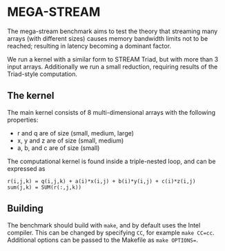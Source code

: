 # MEGA-STREAM

The mega-stream benchmark aims to test the theory that streaming many arrays (with different sizes)
causes memory bandwidth limits not to be reached; resulting in latency becoming a dominant factor.

We run a kernel with a similar form to STREAM Triad, but with more than 3 input arrays.
Additionally we run a small reduction, requiring results of the Triad-style computation.

## The kernel
The main kernel consists of 8 multi-dimensional arrays with the following properties:

 * r and q are of size (small, medium, large)
 * x, y and z are of size (small, medium)
 * a, b, and c are of size (small)

The computational kernel is found inside a triple-nested loop, and can be expressed as

```
r(i,j,k) = q(i,j,k) + a(i)*x(i,j) + b(i)*y(i,j) + c(i)*z(i,j)
sum(j,k) = SUM(r(:,j,k))
```

## Building
The benchmark should build with `make`, and by default uses the Intel compiler.
This can be changed by specifying `CC`, for example `make CC=cc`.
Additional options can be passed to the Makefile as `make OPTIONS=`.

